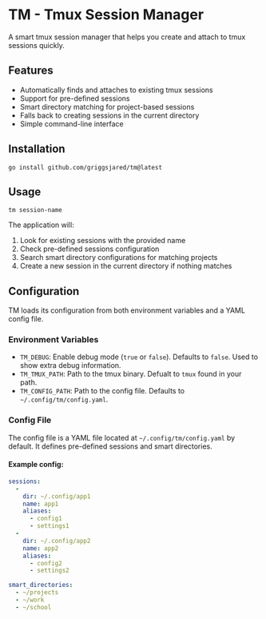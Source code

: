 # TM - Tmux Session Manager

A smart tmux session manager that helps you create and attach to tmux sessions quickly.

## Features

- Automatically finds and attaches to existing tmux sessions
- Support for pre-defined sessions
- Smart directory matching for project-based sessions
- Falls back to creating sessions in the current directory
- Simple command-line interface

## Installation

```
go install github.com/griggsjared/tm@latest
```

## Usage

```
tm session-name
```

The application will:
1. Look for existing sessions with the provided name
2. Check pre-defined sessions configuration
3. Search smart directory configurations for matching projects
4. Create a new session in the current directory if nothing matches

## Configuration

TM loads its configuration from both environment variables and a YAML config file.

### Environment Variables

- `TM_DEBUG`: Enable debug mode (`true` or `false`). Defaults to `false`. Used to show extra debug information.
- `TM_TMUX_PATH`: Path to the tmux binary. Defualt to `tmux` found in your path.
- `TM_CONFIG_PATH`: Path to the config file. Defaults to `~/.config/tm/config.yaml`.

### Config File

The config file is a YAML file located at `~/.config/tm/config.yaml` by default. It defines pre-defined sessions and smart directories.

#### Example config:

```yaml
sessions:
  -
    dir: ~/.config/app1
    name: app1
    aliases:
      - config1
      - settings1
  -
    dir: ~/.config/app2
    name: app2
    aliases:
      - config2
      - settings2

smart_directories:
  - ~/projects
  - ~/work
  - ~/school
```

